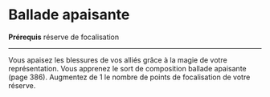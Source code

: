 # Ballade apaisante

<p><strong>Prérequis</strong> réserve de focalisation</p>
<hr>
<p>Vous apaisez les blessures de vos alliés grâce à la magie de votre représentation. Vous apprenez le sort de composition ballade apaisante (page 386). Augmentez de 1 le nombre de points de focalisation de votre réserve.</p>